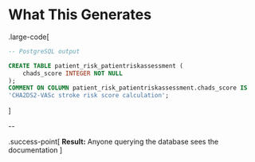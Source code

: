 # What This Generates

.large-code[
```sql
-- PostgreSQL output

CREATE TABLE patient_risk_patientriskassessment (
    chads_score INTEGER NOT NULL
);
COMMENT ON COLUMN patient_risk_patientriskassessment.chads_score IS
'CHA2DS2-VASc stroke risk score calculation';
```
]

--

.success-point[
**Result:** Anyone querying the database sees the documentation
]
